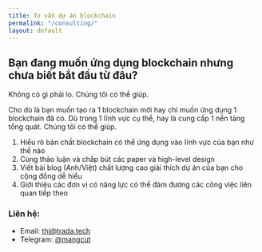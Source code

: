 ```yaml
---
title: Tư vấn dự án blockchain
permalink: "/consulting/"
layout: default
---
```


## Bạn đang muốn ứng dụng blockchain nhưng chưa biết bắt đầu từ đâu?
<p> </p>

Không có gì phải lo. Chúng tôi có thể giúp.

Cho dù là bạn muốn tạo ra 1 blockchain mới hay chỉ muốn ứng dụng 1 blockchain đã có. Dù trong 1 lĩnh vực cụ thể, hay là cung cấp 1 nền tảng tổng quát. Chúng tôi có thể giúp.

1. Hiểu rõ bản chất blockchain có thể ứng dụng vào lĩnh vực của bạn như thế nào
2. Cùng thảo luận và chấp bút các paper và high-level design
3. Viết bài blog (Anh/Việt) chất lượng cao giải thích dự án của bạn cho cộng đồng dễ hiểu
4. Giới thiệu các đơn vị có năng lực có thể đảm đương các công việc liên quan tiếp theo

### Liên hệ:

- Email: <a href="mailto:thi@trada.tech" target="_blank">thi@trada.tech</a>
- Telegram: <a href="https://t.me/mangcut" target="_blank">@mangcut</a>